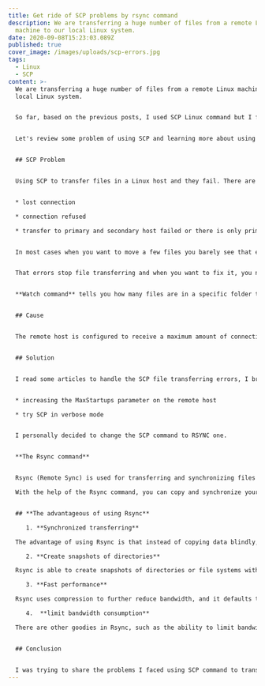 ```yaml
---
title: Get ride of SCP problems by rsync command
description: We are transferring a huge number of files from a remote Linux
  machine to our local Linux system.
date: 2020-09-08T15:23:03.089Z
published: true
cover_image: /images/uploads/scp-errors.jpg
tags:
  - Linux
  - SCP
content: >-
  We are transferring a huge number of files from a remote Linux machine to our
  local Linux system.


  So far, based on the previous posts, I used SCP Linux command but I faced a wide range of difficulties, I'll explain it in detail on this article. I found another useful Linux command for transferring files help us to move the files easier and much faster, ' **Rsync**' Linux command.


  Let's review some problem of using SCP and learning more about using the "Rsync" command and its advantages.


  ## SCP Problem


  Using SCP to transfer files in a Linux host and they fail. There are errors in the filetransfer_log similar to:


  * lost connection

  * connection refused

  * transfer to primary and secondary host failed or there is only primary and transfer to it failed


  In most cases when you want to move a few files you barely see that errors but for several SCP commands and moving a huge number of files, it is pretty common to face that errors.


  That errors stop file transferring and when you want to fix it, you need to run it from scratch to make sure all files will be transferred which it is not efficient. you can use watch command, though.


  **Watch command** tells you how many files are in a specific folder to make sure how many files are already transferred. (you can take a look at **watch** Linux command post)


  ## Cause


  The remote host is configured to receive a maximum amount of connections that SSH can handle. This limit is too low for the number of appliances that are concurrently sending data.


  ## Solution


  I read some articles to handle the SCP file transferring errors, I briefly explain the solutions:


  * increasing the MaxStartups parameter on the remote host 

  * try SCP in verbose mode


  I personally decided to change the SCP command to RSYNC one.


  **The Rsync command**


  Rsync (Remote Sync) is used for transferring and synchronizing files and directories remotely as well as locally in Linux systems. 

  With the help of the Rsync command, you can copy and synchronize your data remotely and locally across directories, across disks and networks, perform data backups and mirroring between two Linux machines.To learn more about Rsync command and how to use it, please review Rsync command post.


  ## **The advantageous of using Rsync**

     1. **Synchronized transferring**

  The advantage of using Rsync is that instead of copying data blindly, it compares the source and the destination files, so that only the difference between the two is sent through the network. In this case you don't need to worry about **"connection lost error"** because *Rsync can handle synchronizing between host and destination files*. 

     2. **Create snapshots of directories**

  Rsync is able to create snapshots of directories or file systems without requiring that all of the data be synchronized during every pass. 

     3. **Fast performance**

  Rsync uses compression to further reduce bandwidth, and it defaults to using SSH on most Linux systems for security. As a result, a simple Rsync command is much faster than SCP and performs more work than you might think.

     4.  **limit bandwidth consumption** 

  There are other goodies in Rsync, such as the ability to limit bandwidth consumption during transfers to reduce the impact on network connections, or the ability to use fuzzy matching to determine if a file has a twin or version with a different name or checksum on the target, and thus can be used as the basis of a rolling checksum transfer, and other elements that only serve to increase this utility's usefulness.


  ## Conclusion


  I was trying to share the problems I faced using SCP command to transfer files and also offer the solutions I found. I hope you found this post helpful.
---
```

